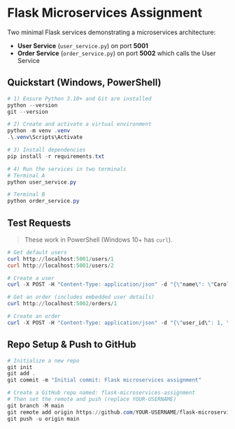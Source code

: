 # Flask Microservices Assignment

Two minimal Flask services demonstrating a microservices architecture:

- **User Service** (`user_service.py`) on port **5001**
- **Order Service** (`order_service.py`) on port **5002** which calls the User Service

## Quickstart (Windows, PowerShell)

```powershell
# 1) Ensure Python 3.10+ and Git are installed
python --version
git --version

# 2) Create and activate a virtual environment
python -m venv .venv
.\.venv\Scripts\Activate

# 3) Install dependencies
pip install -r requirements.txt

# 4) Run the services in two terminals
# Terminal A
python user_service.py

# Terminal B
python order_service.py
```

## Test Requests

> These work in PowerShell (Windows 10+ has `curl`).

```powershell
# Get default users
curl http://localhost:5001/users/1
curl http://localhost:5001/users/2

# Create a user
curl -X POST -H "Content-Type: application/json" -d "{\"name\": \"Carol\", \"email\": \"carol@example.com\"}" http://localhost:5001/users

# Get an order (includes embedded user details)
curl http://localhost:5002/orders/1

# Create an order
curl -X POST -H "Content-Type: application/json" -d "{\"user_id\": 1, \"product\": \"Tablet\"}" http://localhost:5002/orders
```

## Repo Setup & Push to GitHub

```powershell
# Initialize a new repo
git init
git add .
git commit -m "Initial commit: Flask microservices assignment"

# Create a GitHub repo named: flask-microservices-assignment
# Then set the remote and push (replace YOUR-USERNAME)
git branch -M main
git remote add origin https://github.com/YOUR-USERNAME/flask-microservices-assignment.git
git push -u origin main
```

